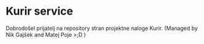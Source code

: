 # Kurir service
Dobrodošel prijatelj na repository stran projektne naloge Kurir.
(Managed by Nik Gajšek and Matej Poje >;D )
